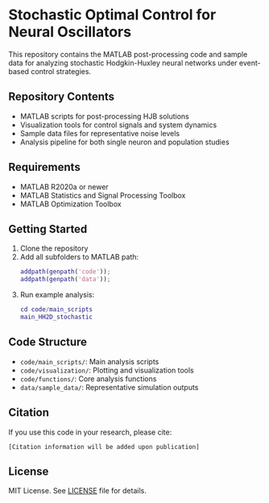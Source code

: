 # Stochastic Optimal Control for Neural Oscillators

This repository contains the MATLAB post-processing code and sample data for analyzing stochastic Hodgkin-Huxley neural networks under event-based control strategies.

## Repository Contents

- MATLAB scripts for post-processing HJB solutions
- Visualization tools for control signals and system dynamics
- Sample data files for representative noise levels
- Analysis pipeline for both single neuron and population studies

## Requirements

- MATLAB R2020a or newer
- MATLAB Statistics and Signal Processing Toolbox
- MATLAB Optimization Toolbox

## Getting Started

1. Clone the repository
2. Add all subfolders to MATLAB path:
   ```matlab
   addpath(genpath('code'));
   addpath(genpath('data'));
   ```
3. Run example analysis:
   ```matlab
   cd code/main_scripts
   main_HH2D_stochastic
   ```

## Code Structure

- `code/main_scripts/`: Main analysis scripts
- `code/visualization/`: Plotting and visualization tools
- `code/functions/`: Core analysis functions
- `data/sample_data/`: Representative simulation outputs

## Citation

If you use this code in your research, please cite:
```
[Citation information will be added upon publication]
```

## License

MIT License. See [LICENSE](LICENSE) file for details.